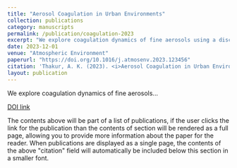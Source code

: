 ```yaml
---
title: "Aerosol Coagulation in Urban Environments"
collection: publications
category: manuscripts
permalink: /publication/coagulation-2023
excerpt: "We explore coagulation dynamics of fine aerosols using a discrete numerical approach."
date: 2023-12-01
venue: "Atmospheric Environment"
paperurl: "https://doi.org/10.1016/j.atmosenv.2023.123456"
citation: 'Thakur, A. K. (2023). <i>Aerosol Coagulation in Urban Environments</i>. Atmospheric Environment.'
layout: publication
---
```


We explore coagulation dynamics of fine aerosols...

[DOI link](https://doi.org/10.1016/j.atmosenv.2023.123456)

The contents above will be part of a list of publications, if the user clicks the link for the publication than the contents of section will be rendered as a full page, allowing you to provide more information about the paper for the reader. When publications are displayed as a single page, the contents of the above "citation" field will automatically be included below this section in a smaller font.
